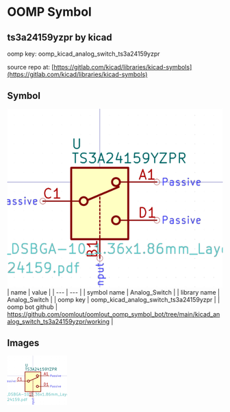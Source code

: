 # OOMP Symbol  
## ts3a24159yzpr  by kicad  
  
oomp key: oomp_kicad_analog_switch_ts3a24159yzpr  
  
source repo at: [https://gitlab.com/kicad/libraries/kicad-symbols](https://gitlab.com/kicad/libraries/kicad-symbols)  
## Symbol  
  
[![working.png](working_600.png)](working.png)  
| name | value | 
| --- | --- | 
| symbol name | Analog_Switch | 
| library name | Analog_Switch | 
| oomp key | oomp_kicad_analog_switch_ts3a24159yzpr | 
| oomp bot github | https://github.com/oomlout/oomlout_oomp_symbol_bot/tree/main/kicad_analog_switch_ts3a24159yzpr/working | 
## Images  
  
[![working.png](working_140.png)](working.png)  
